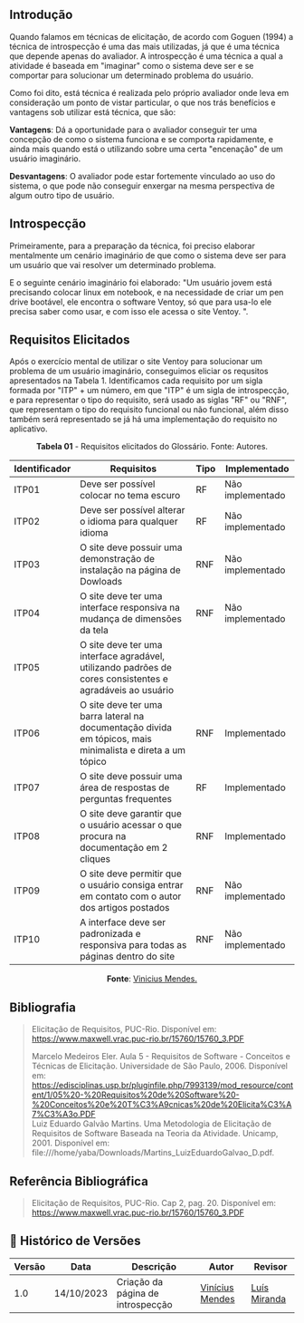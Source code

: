 ## Introdução
Quando falamos em técnicas de elicitação, de acordo com Goguen (1994) a técnica de introspecção é uma das mais utilizadas, já que é uma técnica que depende apenas do avaliador. A introspecção é uma técnica a qual a atividade é baseada em "imaginar" como o sistema deve ser e se comportar para solucionar um determinado problema do usuário.

Como foi dito, está técnica é realizada pelo próprio avaliador onde leva em consideração um ponto de vistar particular, o que nos trás benefícios e vantagens sob utilizar está técnica, que são:

**Vantagens**: Dá a oportunidade para o avaliador conseguir ter uma concepção de como o sistema funciona e se comporta rapidamente, e ainda mais quando está o utilizando sobre uma certa "encenação" de um usuário imaginário.

**Desvantagens**: O avaliador pode estar fortemente vinculado ao uso do sistema, o que pode não conseguir enxergar na mesma perspectiva de algum outro tipo de usuário.

## Introspecção
Primeiramente, para a preparação da técnica, foi preciso elaborar mentalmente um cenário imaginário de que como o sistema deve ser para um usuário que vai resolver um determinado problema.

E o seguinte cenário imaginário foi elaborado: "Um usuário jovem está precisando colocar linux em notebook, e na necessidade de criar um pen drive bootável, ele encontra o software Ventoy, só que para usa-lo ele precisa saber como usar, e com isso ele acessa o site Ventoy. ".

## Requisitos Elicitados
Após o exercício mental de utilizar o site Ventoy para solucionar um problema de um usuário imaginário, conseguimos eliciar os requsitos apresentados na Tabela 1.
Identificamos cada requisito por um sigla formada por "ITP" + um número, em que "ITP" é um sigla de introspecção, e para representar o tipo do requisito, será usado as siglas "RF" ou "RNF", que representam o tipo do requisito funcional ou não funcional, além disso também será representado se já há uma implementação do requisito no aplicativo.

<p align="center"><b>Tabela 01</b> - Requisitos elicitados do Glossário. Fonte: Autores.</p>

| **Identificador** | **Requisitos** | **Tipo** | **Implementado** |
|--------------|-------------|-----|-----------------|
|ITP01| Deve ser possível colocar no tema escuro| RF | Não implementado |
|ITP02| Deve ser possível alterar o idioma para qualquer idioma | RF | Não implementado|
|ITP03| O site deve possuir uma demonstração de instalação na página de Dowloads | RNF | Não implementado |
|ITP04| O site deve ter uma interface responsiva na mudança de dimensões da tela | RNF | Não implementado |
|ITP05| O site deve ter uma interface agradável, utilizando padrões de cores consistentes e agradáveis ao usuário |
|ITP06| O site deve ter uma barra lateral na documentação divida em tópicos, mais minimalista e direta a um tópico| RNF | Implementado |
|ITP07| O site deve possuir uma área de respostas de perguntas frequentes | RF | Implementado |
|ITP08| O site deve garantir que o usuário acessar o que procura na documentação em 2 cliques | RNF | Implementado |
|ITP09| O site deve permitir que o usuário consiga entrar em contato com o autor dos artigos postados | RNF | Não implementado |
|ITP10| A interface deve ser padronizada e responsiva para todas as páginas dentro do site | RNF | Não implementado |
<p align="center"><b>Fonte</b>:  <a href="https://github.com/yabamiah">Vinicius Mendes.</a></p>

## Bibliografia
>Elicitação de Requisitos, PUC-Rio.  Disponível em: https://www.maxwell.vrac.puc-rio.br/15760/15760_3.PDF <br>
>
>Marcelo Medeiros Eler. Aula 5 - Requisitos de Software - Conceitos e Técnicas de Elicitação.  Universidade de São Paulo, 2006. Disponível em: https://edisciplinas.usp.br/pluginfile.php/7993139/mod_resource/content/1/05%20-%20Requisitos%20de%20Software%20-%20Conceitos%20e%20T%C3%A9cnicas%20de%20Elicita%C3%A7%C3%A3o.PDF <br>
>Luiz Eduardo Galvão Martins. Uma Metodologia de Elicitação de Requisitos de Software Baseada na Teoria da Atividade.  Unicamp, 2001. Disponível em: file:///home/yaba/Downloads/Martins_LuizEduardoGalvao_D.pdf.

## Referência Bibliográfica
> Elicitação de Requisitos, PUC-Rio. Cap 2, pag. 20. Disponível em: https://www.maxwell.vrac.puc-rio.br/15760/15760_3.PDF

## 📑 Histórico de Versões
| **Versão**   |   **Data**   | **Descrição** | **Autor** | **Revisor** |
|--------|---------|-----------|--------|---------|
|1.0| 14/10/2023 | Criação da página de introspecção | [Vinícius Mendes](https://github.com/yabamiah)| [Luís Miranda](https://github.com/LuisMiranda10) |
